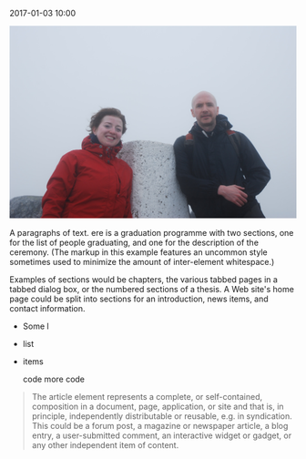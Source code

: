 2017-01-03 10:00

![alt text](test.jpg)

A paragraphs of text. ere is a graduation programme with two sections, one for the list of people graduating, and one for the description of the ceremony. (The markup in this example features an uncommon style sometimes used to minimize the amount of inter-element whitespace.)

Examples of sections would be chapters, the various tabbed pages in a tabbed dialog box, or the numbered sections of a thesis. A Web site's home page could be split into sections for an introduction, news items, and contact information.

* Some l
* list
* items

    code
    more code
    
>The article element represents a complete, or self-contained, composition in a 
>document, page, application, or site and that is, in principle, independently 
>distributable or reusable, e.g. in syndication. This could be a forum post, a 
>magazine or newspaper article, a blog entry, a user-submitted comment, an 
>interactive widget or gadget, or any other independent item of content.